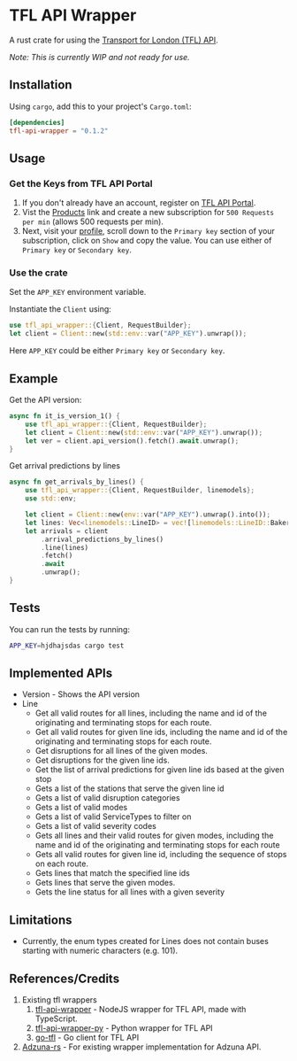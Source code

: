 # TFL API Wrapper

A rust crate for using the [Transport for London (TFL) API](https://api.tfl.gov.uk).

*Note: This is currently WIP and not ready for use.*

## Installation

Using `cargo`, add this to your project's `Cargo.toml`:
```toml
[dependencies]
tfl-api-wrapper = "0.1.2"
```

## Usage

### Get the Keys from TFL API Portal
1. If you don't already have an account, register on [TFL API Portal](https://api-portal.tfl.gov.uk/).
2. Vist the [Products](https://api-portal.tfl.gov.uk/products) link and create a new subscription for `500 Requests per min` (allows 500 requests per min).
3. Next, visit your [profile](https://api-portal.tfl.gov.uk/profile), scroll down to the `Primary key` section of your subscription, click on `Show` and copy the value. You can use either of `Primary key` or `Secondary key`.

### Use the crate

Set the `APP_KEY` environment variable.

Instantiate the `Client` using:

```rust
use tfl_api_wrapper::{Client, RequestBuilder};
let client = Client::new(std::env::var("APP_KEY").unwrap());
```
Here `APP_KEY` could be either `Primary key` or `Secondary key`.

## Example

Get the API version:
```rust
async fn it_is_version_1() {
    use tfl_api_wrapper::{Client, RequestBuilder};
    let client = Client::new(std::env::var("APP_KEY").unwrap());
    let ver = client.api_version().fetch().await.unwrap();
}
```

Get arrival predictions by lines
```rust
async fn get_arrivals_by_lines() {
    use tfl_api_wrapper::{Client, RequestBuilder, linemodels};
    use std::env;

    let client = Client::new(env::var("APP_KEY").unwrap().into());
    let lines: Vec<linemodels::LineID> = vec![linemodels::LineID::Bakerloo, linemodels::LineID::Jubilee];
    let arrivals = client
        .arrival_predictions_by_lines()
        .line(lines)
        .fetch()
        .await
        .unwrap();
}
```

## Tests
You can run the tests by running:
```sh
APP_KEY=hjdhajsdas cargo test
```

## Implemented APIs
- Version - Shows the API version
- Line
    - Get all valid routes for all lines, including the name and id of the originating and terminating stops for each route.
    - Get all valid routes for given line ids, including the name and id of the originating and terminating stops for each route.
    - Get disruptions for all lines of the given modes.
    - Get disruptions for the given line ids.
    - Get the list of arrival predictions for given line ids based at the given stop
    - Gets a list of the stations that serve the given line id
    - Gets a list of valid disruption categories
    - Gets a list of valid modes
    - Gets a list of valid ServiceTypes to filter on
    - Gets a list of valid severity codes
    - Gets all lines and their valid routes for given modes, including the name and id of the originating and terminating stops for each route
    - Gets all valid routes for given line id, including the sequence of stops on each route.
    - Gets lines that match the specified line ids
    - Gets lines that serve the given modes.
    - Gets the line status for all lines with a given severity

## Limitations
- Currently, the enum types created for Lines does not contain buses starting with numeric characters (e.g. 101).

## References/Credits
1. Existing tfl wrappers
   1. [tfl-api-wrapper](https://github.com/ZackaryH8/tfl-api-wrapper) - NodeJS wrapper for TFL API, made with TypeScript.
   2. [tfl-api-wrapper-py](https://github.com/ZackaryH8/tfl-api-wrapper-py) - Python wrapper for TFL API
   3. [go-tfl](https://github.com/ZackaryH8/go-tfl) - Go client for TFL API
2. [Adzuna-rs](https://github.com/kamui-fin/adzuna-rs) - For existing wrapper implementation for Adzuna API.
